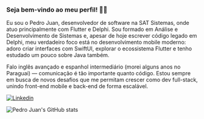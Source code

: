 ### Seja bem-vindo ao meu perfil! 👋🏼

Eu sou o Pedro Juan, desenvolvedor de software na SAT Sistemas, onde atuo principalmente com Flutter e Delphi. Sou formado em Análise e Desenvolvimento de Sistemas e, apesar de hoje escrever código legado em Delphi, meu verdadeiro foco está no desenvolvimento mobile moderno: adoro criar interfaces com SwiftUI, explorar o ecossistema Flutter e tenho estudado um pouco sobre Java também.  

Falo inglês avançado e espanhol intermediário (morei alguns anos no Paraguai) — comunicação é tão importante quanto código. Estou sempre em busca de novos desafios que me permitam crescer como dev full-stack, unindo front-end mobile e back-end de forma escalável.

[![Linkedin](https://img.shields.io/badge/LinkedIn-0077B5?style=for-the-badge&logo=linkedin&logoColor=white)](https://www.linkedin.com/in/pedro-juan-ferreira-saraiva/)

![Pedro Juan's GitHub stats](https://github-readme-stats.vercel.app/api?username=PedroJuanOfc&show_icons=true&theme=dark)
